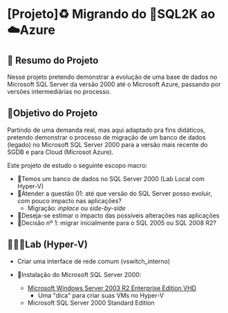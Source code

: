 # [Projeto]:recycle: Migrando do :older_woman:SQL2K ao :cloud:Azure

## :rocket: Resumo do Projeto 
Nesse projeto pretendo demonstrar a evolução de uma base de dados no  Microsoft SQL Server da versão 2000 até o Microsoft Azure, passando por versões intermediárias no processo.

## 🎯Objetivo do Projeto
Partindo de uma demanda real, mas aqui adaptado pra fins didáticos, pretendo demonstrar o processo de migração de um banco de dados (legado) no Microsoft SQL Server 2000 para a versão mais recente do SGDB e para Cloud (Microsot Azure).

Este projeto de estudo o seguinte escopo macro: 
- :black_square_button:Temos um banco de dados no SQL Server 2000 (Lab Local com Hyper-V)
- :black_square_button:Atender a questão 01: até que versão do SQL Server posso evoluir, com pouco impacto nas aplicações? 
    - Migração: *inplace* ou *side-by-side*
- :black_square_button:Deseja-se estimar o impacto das possíveis alterações nas aplicações 
- :black_square_button:Decisão nº 1: migrar inicialmente para o SQL 2005 ou SQL 2008 R2?


## 👩🏾‍💻Lab (Hyper-V)

* Criar uma interface de rede comum (vswitch_interno)

* :red_circle:Instalação do Microsoft SQL Server 2000: 
    * [Microsoft Windows Server 2003 R2 Enterprise Edition VHD](https://www.microsoft.com/en-us/download/details.aspx?id=19727)
        -  Uma "dica" para criar suas VMs no Hyper-V
    * Microsoft SQL Server 2000 Standard Edition 
